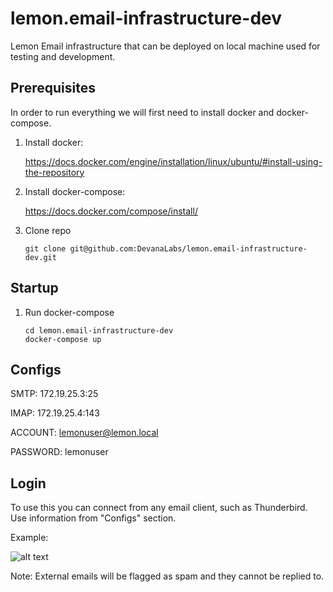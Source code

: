 # lemon.email-infrastructure-dev
Lemon Email infrastructure that can be deployed on local machine used for testing and development.


## Prerequisites 

In order to run everything we will first need to install docker and docker-compose. 

1. Install docker: 

    https://docs.docker.com/engine/installation/linux/ubuntu/#install-using-the-repository

2. Install docker-compose: 
    
    https://docs.docker.com/compose/install/
    
3. Clone repo

    ```
    git clone git@github.com:DevanaLabs/lemon.email-infrastructure-dev.git
    ```

## Startup

1. Run docker-compose

    ```
    cd lemon.email-infrastructure-dev
    docker-compose up
    ```
    
    
## Configs

SMTP: 172.19.25.3:25

IMAP: 172.19.25.4:143

ACCOUNT: lemonuser@lemon.local

PASSWORD: lemonuser

## Login

To use this you can connect from any email client, such as Thunderbird. 
Use information from "Configs" section.

Example:

![alt text](http://i.imgur.com/laAS6N7.png)

Note: External emails will be flagged as spam and they cannot be replied to.

